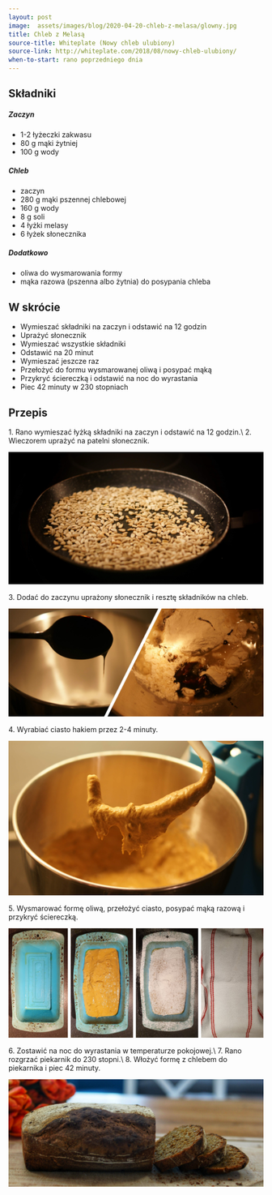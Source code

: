 ```yaml
---
layout: post
image:  assets/images/blog/2020-04-20-chleb-z-melasa/glowny.jpg
title: Chleb z Melasą
source-title: Whiteplate (Nowy chleb ulubiony)
source-link: http://whiteplate.com/2018/08/nowy-chleb-ulubiony/
when-to-start: rano poprzedniego dnia
---
```


## Składniki

##### Zaczyn
* 1-2 łyżeczki zakwasu
* 80 g mąki żytniej
* 100 g wody

##### Chleb

* zaczyn
* 280 g mąki pszennej chlebowej
* 160 g wody
* 8 g soli
* 4 łyżki melasy
* 6 łyżek słonecznika

##### Dodatkowo

* oliwa do wysmarowania formy
* mąka razowa (pszenna albo żytnia) do posypania chleba

## W skrócie

* Wymieszać składniki na zaczyn i odstawić na 12 godzin
* Uprażyć słonecznik
* Wymieszać wszystkie składniki
* Odstawić na 20 minut
* Wymieszać jeszcze raz
* Przełożyć do formu wysmarowanej oliwą i posypać mąką
* Przykryć ściereczką i odstawić na noc do wyrastania
* Piec 42 minuty w 230 stopniach

## Przepis

1\. Rano wymieszać łyżką składniki na zaczyn i odstawić na 12 godzin.\\
2\. Wieczorem uprażyć na patelni słonecznik.

![Słonecznik](/assets/images/blog/2020-04-20-chleb-z-melasa/slonecznik.jpg)

3\. Dodać do zaczynu uprażony słonecznik i resztę składników na chleb.

![Mieszanie](/assets/images/blog/2020-04-20-chleb-z-melasa/dodanie-melasy.jpg)

4\. Wyrabiać ciasto hakiem przez 2-4 minuty.

![Mieszanie](/assets/images/blog/2020-04-20-chleb-z-melasa/mieszanie.jpg)

5\. Wysmarować formę oliwą, przełożyć ciasto, posypać mąką razową i przykryć ściereczką.

![Forma](/assets/images/blog/2020-04-20-chleb-z-melasa/forma.jpg)

6\. Zostawić na noc do wyrastania w temperaturze pokojowej.\\
7\. Rano rozgrzać piekarnik do 230 stopni.\\
8\. Włożyć formę z chlebem do piekarnika i piec 42 minuty.

![Gotowy chleb](/assets/images/blog/2020-04-20-chleb-z-melasa/zakonczenie.jpg)